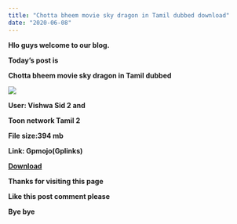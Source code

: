 ```yaml
---
title: "Chotta bheem movie sky dragon in Tamil dubbed download"
date: "2020-06-08"
---
```


**Hlo guys welcome to our blog.** 

**Today’s post is** 

**Chotta bheem movie sky dragon in Tamil dubbed**

[![](https://1.bp.blogspot.com/-4dlIMIiqQUs/Xt3KcmK0G4I/AAAAAAAAAQc/3oUNqeje7ZwpSTCAT9DECfjhZBqKKI8LwCK4BGAsYHg/s320/IMG_20200608_104828.jpg)](https://1.bp.blogspot.com/-4dlIMIiqQUs/Xt3KcmK0G4I/AAAAAAAAAQc/3oUNqeje7ZwpSTCAT9DECfjhZBqKKI8LwCK4BGAsYHg/s885/IMG_20200608_104828.jpg)

**User: Vishwa Sid 2 and**

 **Toon network Tamil 2**

**File size:394 mb**

**Link: Gpmojo(Gplinks)**

  

**[Download](https://gplinks.co/cDqw7bO)**

**Thanks for visiting this page**

**Like this post comment please**

**Bye bye**
